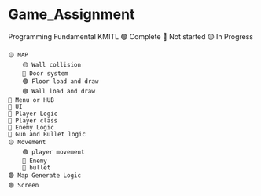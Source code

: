 # Game_Assignment
 Programming Fundamental KMITL
🟢 Complete
🔴 Not started
🟡 In Progress


	🟡 MAP
		🟡 Wall collision
		🔴 Door system
		🟢 Floor load and draw
		🟢 Wall load and draw
	🔴 Menu or HUB
	🔴 UI
	🔴 Player Logic
	🔴 Player class
	🔴 Enemy Logic
	🔴 Gun and Bullet logic
	🟡 Movement
		🟢 player movement
		🔴 Enemy
		🔴 bullet
	🟢 Map Generate Logic
	🟢 Screen

